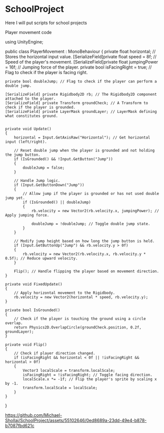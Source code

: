 # SchoolProject
Here I will put scripts for school projects

Player movement code

using UnityEngine;

public class PlayerMovement : MonoBehaviour
{
    private float horizontal; // Stores the horizontal input value.
    [SerializeField]private float speed = 8f; // Speed of the player's movement.
    [SerializeField]private float jumpingPower = 16f; // Jumping force of the player.
    private bool isFacingRight = true; // Flag to check if the player is facing right.

    private bool doubleJump; // Flag to check if the player can perform a double jump.

    [SerializeField] private Rigidbody2D rb; // The Rigidbody2D component attached to the player.
    [SerializeField] private Transform groundCheck; // A Transform to check if the player is grounded.
    [SerializeField] private LayerMask groundLayer; // LayerMask defining what constitutes ground.


    private void Update()
    {
        horizontal = Input.GetAxisRaw("Horizontal"); // Get horizontal input (left/right).

        // Reset double jump when the player is grounded and not holding the jump button.
        if (IsGrounded() && !Input.GetButton("Jump"))
        {
            doubleJump = false;
        }

        // Handle Jump logic.
        if (Input.GetButtonDown("Jump"))
        {
            // Allow jump if the player is grounded or has not used double jump yet.
            if (IsGrounded() || doubleJump)
            {
                rb.velocity = new Vector2(rb.velocity.x, jumpingPower); // Apply jumping force.

                doubleJump = !doubleJump; // Toggle double jump state.
            }
        }

        // Modify jump height based on how long the jump button is held.
        if (Input.GetButtonUp("Jump") && rb.velocity.y > 0f)
        {
            rb.velocity = new Vector2(rb.velocity.x, rb.velocity.y * 0.5f); // Reduce upward velocity.
        }

        Flip(); // Handle flipping the player based on movement direction.
    }

    private void FixedUpdate()
    {
        // Apply horizontal movement to the Rigidbody.
        rb.velocity = new Vector2(horizontal * speed, rb.velocity.y);
    }

    private bool IsGrounded()
    {
        // Check if the player is touching the ground using a circle overlap.
        return Physics2D.OverlapCircle(groundCheck.position, 0.2f, groundLayer);
    }

    private void Flip()
    {
        // Check if player direction changed.
        if (isFacingRight && horizontal < 0f || !isFacingRight && horizontal > 0f)
        {
            Vector3 localScale = transform.localScale;
            isFacingRight = !isFacingRight; // Toggle facing direction.
            localScale.x *= -1f; // Flip the player's sprite by scaling x by -1.
            transform.localScale = localScale;
        }
    }
}



https://github.com/Michael-Shollaj/SchoolProject/assets/55102646/0ed8689a-23dd-49e4-b878-b7087fbd621c



